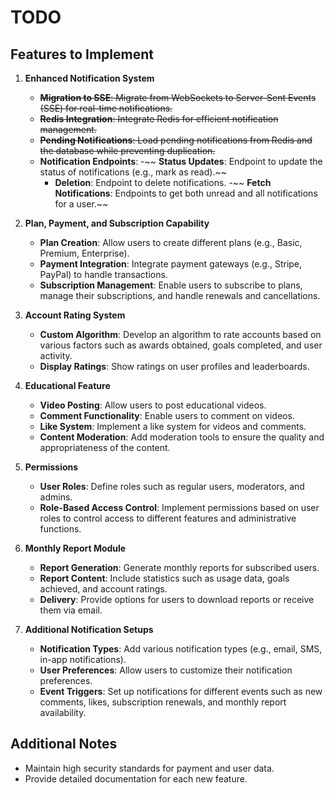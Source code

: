 # TODO

## Features to Implement

1. **Enhanced Notification System**
   - ~~**Migration to SSE**: Migrate from WebSockets to Server-Sent Events (SSE) for real-time notifications.~~
   - ~~**Redis Integration**: Integrate Redis for efficient notification management.~~
   - ~~**Pending Notifications**: Load pending notifications from Redis and the database while preventing duplication.~~
   - **Notification Endpoints**: 
     -~~ **Status Updates**: Endpoint to update the status of notifications (e.g., mark as read).~~
     - **Deletion**: Endpoint to delete notifications.
     -~~ **Fetch Notifications**: Endpoints to get both unread and all notifications for a user.~~

2. **Plan, Payment, and Subscription Capability**
   - **Plan Creation**: Allow users to create different plans (e.g., Basic, Premium, Enterprise).
   - **Payment Integration**: Integrate payment gateways (e.g., Stripe, PayPal) to handle transactions.
   - **Subscription Management**: Enable users to subscribe to plans, manage their subscriptions, and handle renewals and cancellations.

3. **Account Rating System**
   - **Custom Algorithm**: Develop an algorithm to rate accounts based on various factors such as awards obtained, goals completed, and user activity.
   - **Display Ratings**: Show ratings on user profiles and leaderboards.

4. **Educational Feature**
   - **Video Posting**: Allow users to post educational videos.
   - **Comment Functionality**: Enable users to comment on videos.
   - **Like System**: Implement a like system for videos and comments.
   - **Content Moderation**: Add moderation tools to ensure the quality and appropriateness of the content.

5. **Permissions**
   - **User Roles**: Define roles such as regular users, moderators, and admins.
   - **Role-Based Access Control**: Implement permissions based on user roles to control access to different features and administrative functions.

6. **Monthly Report Module**
   - **Report Generation**: Generate monthly reports for subscribed users.
   - **Report Content**: Include statistics such as usage data, goals achieved, and account ratings.
   - **Delivery**: Provide options for users to download reports or receive them via email.

7. **Additional Notification Setups**
   - **Notification Types**: Add various notification types (e.g., email, SMS, in-app notifications).
   - **User Preferences**: Allow users to customize their notification preferences.
   - **Event Triggers**: Set up notifications for different events such as new comments, likes, subscription renewals, and monthly report availability.

## Additional Notes

- Maintain high security standards for payment and user data.
- Provide detailed documentation for each new feature.